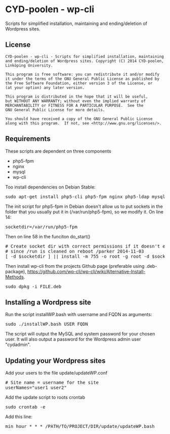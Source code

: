 CYD-poolen - wp-cli
===========

Scripts for simplified installation, maintaining and ending/deletion of Wordpress sites. 

## License

```
CYD-poolen - wp-cli - Scripts for simplified installation, maintaining and ending/deletion of Wordpress sites. Copyright (C) 2014 CYD-poolen, Linköping University.

This program is free software: you can redistribute it and/or modify
it under the terms of the GNU General Public License as published by
the Free Software Foundation, either version 3 of the License, or
(at your option) any later version.

This program is distributed in the hope that it will be useful,
but WITHOUT ANY WARRANTY; without even the implied warranty of
MERCHANTABILITY or FITNESS FOR A PARTICULAR PURPOSE.  See the
GNU General Public License for more details.

You should have received a copy of the GNU General Public License
along with this program.  If not, see <http://www.gnu.org/licenses/>.
```

## Requirements

These scripts are dependent on three components

* php5-fpm
* nginx
* mysql
* wp-cli

Too install dependencies on Debian Stable: 

<pre>
sudo apt-get install php5-cli php5-fpm nginx php5-ldap mysql-server php5-mysql
</pre>

The init script for php5-fpm in Debian doesn't allow us to put sockets in the folder that you usually put it in (/var/run/php5-fpm), so we modify it. On line 14:

<pre>
socketdir=/var/run/php5-fpm
</pre>

Then on line 58 in the funciton do_start()

<pre>
# Create socket dir with correct permissions if it doesn't exist 
# since /run is cleaned on reboot /parker 2014-11-03
[ -d $socketdir ] || install -m 755 -o root -g root -d $socketdir
</pre>

Then install wp-cli from the projects Github page (preferable using .deb-package), https://github.com/wp-cli/wp-cli/wiki/Alternative-Install-Methods.

<pre>
sudo dpkg -i FILE.deb
</pre>

## Installing a Wordpress site

Run the script installWP.bash with username and FQDN as arguments:

<pre>
sudo ./installWP.bash USER FQDN
</pre>

The script will output the MySQL and system password for your chosen user. It will also output a password for the Wordpress admin user "cydadmin". 

## Updating your Wordpress sites

Add your users to the file update/updateWP.conf

<pre>
# Site name = username for the site
userNames="user1 user2"
</pre>

Add the update script to roots crontab

<pre>
sudo crontab -e
</pre>

Add this line:

<pre>
min hour * * * /PATH/TO/PROJECT/DIR/update/updateWP.bash
</pre>


